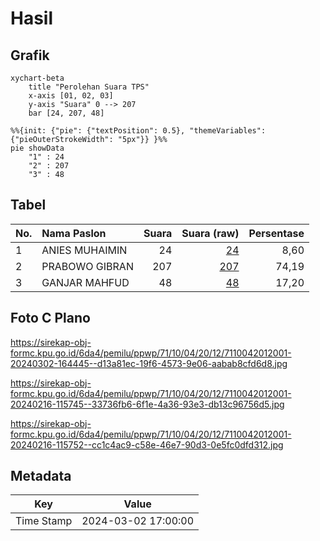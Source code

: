# Hasil

## Grafik

```mermaid
xychart-beta
    title "Perolehan Suara TPS"
    x-axis [01, 02, 03]
    y-axis "Suara" 0 --> 207
    bar [24, 207, 48]
```

```mermaid
%%{init: {"pie": {"textPosition": 0.5}, "themeVariables": {"pieOuterStrokeWidth": "5px"}} }%%
pie showData
    "1" : 24
    "2" : 207
    "3" : 48
```

## Tabel

| No. | Nama Paslon    | Suara | Suara (raw) | Persentase |
|:--- |:-------------- | -----:| -----------:| ----------:|
| 1   | ANIES MUHAIMIN | 24    | [24][p-1]   | 8,60       |
| 2   | PRABOWO GIBRAN | 207   | [207][p-2]  | 74,19      |
| 3   | GANJAR MAHFUD  | 48    | [48][p-3]   | 17,20      |


[p-1]: https://github.com/gigit-pemilu/pemilu-2024-71-sulawesi-utara/blob/main/pilpres/hitung-suara/sub/71-sulawesi-utara/sub/10-bolaang-mongondow-timur/sub/04-modayag/sub/2012-modayag-iii/sub/001-tps/sub/paslon-1.txt
[p-2]: https://github.com/gigit-pemilu/pemilu-2024-71-sulawesi-utara/blob/main/pilpres/hitung-suara/sub/71-sulawesi-utara/sub/10-bolaang-mongondow-timur/sub/04-modayag/sub/2012-modayag-iii/sub/001-tps/sub/paslon-2.txt
[p-3]: https://github.com/gigit-pemilu/pemilu-2024-71-sulawesi-utara/blob/main/pilpres/hitung-suara/sub/71-sulawesi-utara/sub/10-bolaang-mongondow-timur/sub/04-modayag/sub/2012-modayag-iii/sub/001-tps/sub/paslon-3.txt

## Foto C Plano

https://sirekap-obj-formc.kpu.go.id/6da4/pemilu/ppwp/71/10/04/20/12/7110042012001-20240302-164445--d13a81ec-19f6-4573-9e06-aabab8cfd6d8.jpg

https://sirekap-obj-formc.kpu.go.id/6da4/pemilu/ppwp/71/10/04/20/12/7110042012001-20240216-115745--33736fb6-6f1e-4a36-93e3-db13c96756d5.jpg

https://sirekap-obj-formc.kpu.go.id/6da4/pemilu/ppwp/71/10/04/20/12/7110042012001-20240216-115752--cc1c4ac9-c58e-46e7-90d3-0e5fc0dfd312.jpg


## Metadata

| Key        | Value               |
| ---------- | ------------------- |
| Time Stamp | 2024-03-02 17:00:00 |



